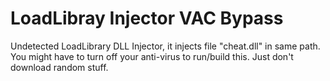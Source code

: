# LoadLibray Injector VAC Bypass
Undetected LoadLibrary DLL Injector, it injects file "cheat.dll" in same path. You might have to turn off your anti-virus to run/build this. Just don't download random stuff.
